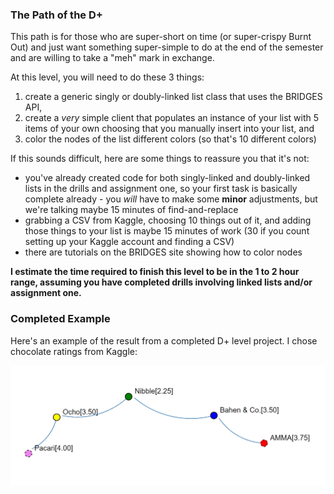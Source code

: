 ### The Path of the D+

This path is for those who are super-short on time (or super-crispy Burnt Out) and just want something super-simple to do at the end of the semester and are willing to take a "meh" mark in exchange.

At this level, you will need to do these 3 things:

1. create a generic singly or doubly-linked list class that uses the BRIDGES API,
2. create a *very* simple client that populates an instance of your list with 5 items of your own choosing that you manually insert into your list, and
3. color the nodes of the list different colors (so that's 10 different colors)

If this sounds difficult, here are some things to reassure you that it's not:

- you've already created code for both singly-linked and doubly-linked lists in the drills and assignment one, so your first task is basically complete already - you *will* have to make some **minor** adjustments, but we're talking maybe 15 minutes of find-and-replace
- grabbing a CSV from Kaggle, choosing 10 things out of it, and adding those things to your list is maybe 15 minutes of work (30 if you count setting up your Kaggle account and finding a CSV)
- there are tutorials on the BRIDGES site showing how to color nodes


**I estimate the time required to finish this level to be in the 1 to 2 hour range, assuming you have completed drills involving linked lists and/or assignment one.**


### Completed Example

Here's an example of the result from a completed D+ level project. I chose chocolate ratings from Kaggle:

![balanced](images/d-plus-level-example.png)